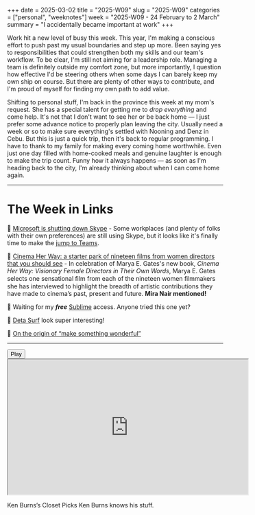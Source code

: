 +++
date = 2025-03-02
title = "2025-W09"
slug = "2025-W09"
categories = ["personal", "weeknotes"]
week = "2025-W09 - 24 February to 2 March"
summary = "I accidentally became important at work"
+++

Work hit a new level of busy this week. This year, I'm making a conscious effort to push past my usual boundaries and step up more. Been saying yes to responsibilities that could strengthen both my skills and our team's workflow. To be clear, I'm still not aiming for a leadership role. Managing a team is definitely outside my comfort zone, but more importantly, I question how effective I'd be steering others when some days I can barely keep my own ship on course. But there are plenty of other ways to contribute, and I'm proud of myself for finding my own path to add value.

Shifting to personal stuff, I'm back in the province this week at my mom's request. She has a special talent for getting me to *drop everything* and come help. It's not that I don't want to see her or be back home — I just prefer some advance notice to properly plan leaving the city. Usually need a week or so to make sure everything's settled with Nooning and Denz in Cebu. But this is just a quick trip, then it's back to regular programming. I have to thank to my family for making every coming home worthwhile. Even just one day filled with home-cooked meals and genuine laughter is enough to make the trip count. Funny how it always happens — as soon as I'm heading back to the city, I'm already thinking about when I can come home again.

---

# The Week in Links

🔗 [Microsoft is shutting down Skype](https://www.theverge.com/news/621353/microsoft-skype-shutting-down-retirement-may-2025/?ref=krabf.com) - Some workplaces (and plenty of folks with their own preferences) are still using Skype, but it looks like it's finally time to make the [jump to Teams](https://support.microsoft.com/en-us/office/moving-from-skype-to-microsoft-teams-free-3c0caa26-d9db-4179-bcb3-930ae2c87570).

🔗 [Cinema Her Way: a starter park of nineteen films from women directors that you should see](https://letterboxd.com/journal/cinema-her-way-women-directors-watchlist/) - In celebration of Marya E. Gates's new book, *Cinema Her Way: Visionary Female Directors in Their Own Words*, Marya E. Gates selects one sensational ﬁlm from each of the nineteen women ﬁlmmakers she has interviewed to highlight the breadth of artistic contributions they have made to cinema’s past, present and future. **Mira Nair mentioned!**

🔗 Waiting for my ***free*** [Sublime](https://sublime.app/?ref=krabf.com) access. Anyone tried this one yet?

🔗 [Deta Surf](https://deta.surf/?ref=krabf.com) look super interesting!

 [On the origin of “make something wonderful”](https://stevejobsarchive.com/newsletters/on-the-origin-of-make-something-wonderful/?ref=krabf.com)

---

<lite-youtube videoid="NCTUZ7bX0SE" style="background-image: url(&quot;https://i.ytimg.com/vi/NCTUZ7bX0SE/hqdefault.jpg&quot;);" class="lyt-activated"><button type="button" class="lty-playbtn"><span class="lyt-visually-hidden">Play</span></button><iframe width="560" height="315" title="Play" allow="accelerometer; autoplay; encrypted-media; gyroscope; picture-in-picture" allowfullscreen="" src="https://www.youtube-nocookie.com/embed/NCTUZ7bX0SE?autoplay"></iframe></lite-youtube>

Ken Burns’s Closet Picks
Ken Burns knows his stuff.